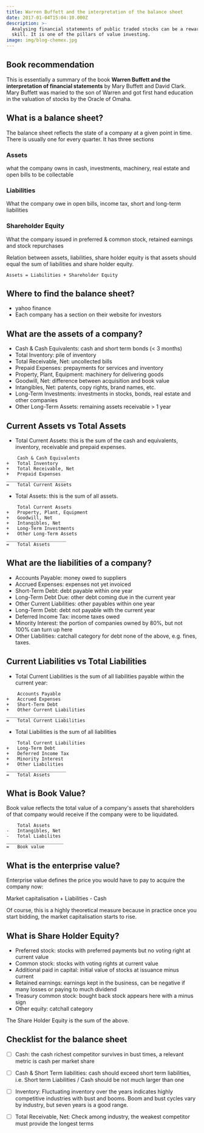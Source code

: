 ```yaml
---
title: Warren Buffett and the interpretation of the balance sheet
date: 2017-01-04T15:04:10.000Z
description: >-
  Analysing financial statements of public traded stocks can be a rewarding
  skill. It is one of the pillars of value investing.
image: img/blog-chemex.jpg
---
```

## Book recommendation

This is essentially a summary of the book **Warren Buffett and the interpretation of financial statements** by Mary Buffett and David Clark. Mary Buffett was maried to the son of Warren and got first hand education in the valuation of stocks by the Oracle of Omaha.

## What is a balance sheet?

The balance sheet reflects the state of a company at a given point in time. There is usually one for every quarter. It has three sections

### Assets
what the company owns in cash, investments, machinery, real estate and open bills to be collectable
### Liabilities
What the company owe in open bills, income tax, short and long-term liabilities
### Shareholder Equity
What the company issued in preferred & common stock, retained earnings and stock repurchases

Relation between assets, liabilities, share holder equity is that assets should equal the sum of liabilities and share holder equity.

```
Assets = Liabilities + Shareholder Equity
```

## Where to find the balance sheet?

* yahoo finance
* Each company has a section on their website for investors

## What are the assets of a company?

* Cash & Cash Equivalents: cash and short term bonds (< 3 months)
* Total Inventory: pile of inventory
* Total Receivable, Net: uncollected bills
* Prepaid Expenses: prepayments for services and inventory
* Property, Plant, Equipment: machinery for delivering goods
* Goodwill, Net: difference between acquisition and book value
* Intangibles, Net: patents, copy rights, brand names, etc.
* Long-Term Investments: investments in stocks, bonds, real estate and other companies
* Other Long-Term Assets: remaining assets receivable > 1 year

## Current Assets vs Total Assets

* Total Current Assets: this is the sum of the cash and equivalents, inventory, receivable and prepaid expenses.

```
    Cash & Cash Equivalents
+   Total Inventory
+   Total Receivable, Net
+   Prepaid Expenses
______________________
=   Total Current Assets

```

* Total Assets: this is the sum of all assets.


```
    Total Current Assets
+   Property, Plant, Equipment
+   Goodwill, Net
+   Intangibles, Net
+   Long-Term Investments
+   Other Long-Term Assets
______________________
=   Total Assets

```

## What are the liabilities of a company?

* Accounts Payable: money owed to suppliers
* Accrued Expenses: expenses not yet invoiced
* Short-Term Debt: debt payable within one year
* Long-Term Debt Due: other debt coming due in the current year
* Other Current Liabilities: other payables within one year
* Long-Term Debt: debt not payable with the current year
* Deferred Income Tax: income taxes owed 
* Minority Interest: the portion of companies owned by 80%, but not 100% can turn up here
* Other Liabilities: catchall category for debt none of the above, e.g. fines, taxes.

## Current Liabilities vs Total Liabilities

* Total Current Liabilities is the sum of all liabilities payable within the current year:

```
    Accounts Payable
+   Accrued Expenses
+   Short-Term Debt
+   Other Current Liabilities
______________________
=   Total Current Liabilities

```

* Total Liabilities is the sum of all liabilities

```
    Total Current Liabilities
+   Long-Term Debt
+   Deferred Income Tax
+   Minority Interest
+   Other Liabilities
______________________
=   Total Assets

```

## What is Book Value?

Book value reflects the total value of a company's assets that shareholders of that company would receive if the company were to be liquidated.

```
    Total Assets
-   Intangibles, Net
-   Total Liabilites
_____________________
=   Book value

```

## What is the enterprise value?

Enterprise value defines the price you would have to pay to acquire the company now:

Market capitalisation + Liabilities - Cash


Of course, this is a highly theoretical measure because in practice once you start bidding, the market capitalisation starts to rise.

## What is Share Holder Equity?

* Preferred stock: stocks with preferred payments but no voting right at current value
* Common stock: stocks with voting rights at current value
* Additional paid in capital: initial value of stocks at issuance minus current
* Retained earnings: earnings kept in the business, can be negative if many losses or paying to much dividend
* Treasury common stock: bought back stock appears here with a minus sign
* Other equity: catchall category

The Share Holder Equity is the sum of the above.

## Checklist for the balance sheet

- [ ] Cash: the cash richest competitor survives in bust times, a relevant metric is cash per market share
- [ ] Cash & Short Term liabilities: cash should exceed short term liabilities, i.e. Short term Liabilities / Cash should be not much larger than one
- [ ] Inventory: Fluctuating inventory over the years indicates highly competitive industries with bust and booms. Boom and bust cycles vary by industry, but seven years is a good range.
- [ ] Total Receivable, Net: Check among industry, the weakest competitor must provide the longest terms



